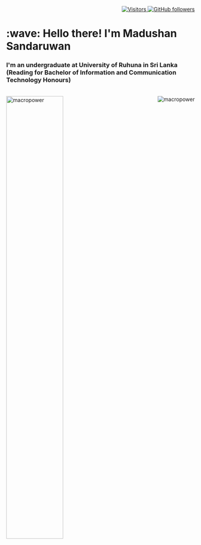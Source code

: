 <p align="right">
  <a href="https://github.com/MadushanSandaru1/MadushanSandaru1">
    <img src="https://komarev.com/ghpvc/?username=MadushanSandaru1" alt="Visitors" />
  </a>
  <a href="https://github.com/MadushanSandaru1?tab=followers">
    <img alt="GitHub followers" src="https://img.shields.io/github/followers/MadushanSandaru1?color=18d26e&logo=github">
  </a>
</p>

<h1 align="left" id="macropower-title">:wave: Hello there! I'm Madushan Sandaruwan</h1>
<h3 align="left">I'm an undergraduate at University of Ruhuna in Sri Lanka (Reading for Bachelor of Information and Communication Technology Honours)</h3>

<br>

<a href="#macropower-title">
  <img width="55%" src="https://github-readme-stats.vercel.app/api?username=MadushanSandaru1&show_icons=true&title_color=18d26e&icon_color=18d26e&text_color=ffffff&bg_color=040404&border_color=18d26e" alt="macropower" align="left" />
</a>

<a href="#macropower-title">
  <img src="https://github-readme-stats.vercel.app/api/top-langs/?username=MadushanSandaru1&title_color=18d26e&text_color=ffffff&icon_color=18d26e&bg_color=040404&langs_count=8&layout=compact&border_color=18d26e" alt="macropower" align="right" />
</a>
<br>
